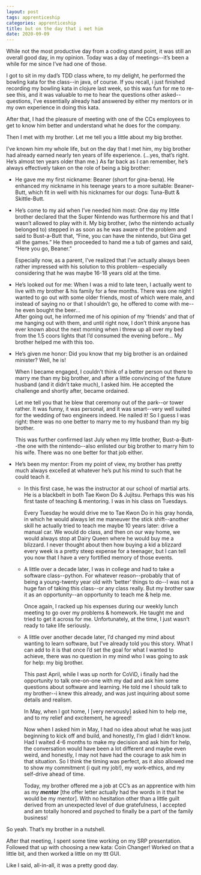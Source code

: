 ```yaml
---
layout: post 
tags: apprenticeship
categories: apprenticeship
title: but on the day that i met him
date: 2020-09-09
---
```


While not the most productive day from a coding stand point, it was still an overall good day, in my opinion.  Today was a day of meetings--it’s been a while for me since I’ve had one of those.

I got to sit in my dad’s TDD class where, to my delight, he performed the bowling kata for the class--in java, of course.  If you recall, i just finished recording my bowling kata in clojure last week, so this was fun for me to re-see this, and it was valuable to me to hear the questions other asked--questions, I’ve essentially already had answered by either my mentors or in my own experience in doing this kata.  

After that, I had the pleasure of meeting with one of the CCs employees to get to know him better and understand what he does for the company.  

Then I met with my brother.  Let me tell you a little about my big brother.  

I’ve known him my whole life, but on the day that I met him, my big brother had already earned nearly ten years of life experience.  (...yes, that’s right.  He’s almost ten years older than me.)  As far back as I can remember, he’s always effectively taken on the role of being a big brother:  

  * He gave me my first nickname: Beaner (short for gina-bena).  He enhanced my nickname in his teenage years to a more suitable: Beaner-Butt, which fit in well with his nicknames for our dogs: Tuna-Butt & Skittle-Butt.    

  * He’s come to my aid when I’ve needed him most: One day my little brother declared that the Super Nintendo was furthermore his and that I wasn’t allowed to play with it.  My big brother, (who the nintendo actually belonged to) stepped in as soon as he was aware of the problem and said to Bust-a-Butt that, “Fine, you can have the nintendo, but Gina get all the games.”  He then proceeded to hand me a tub of games and said, “Here you go, Beaner.”  

    Especially now, as a parent, I’ve realized that I’ve actually always been rather impressed with his solution to this problem--especially considering that he was maybe 16-18 years old at the time.

  * He’s looked out for me:  When I was a mid to late teen, I actually went to live with my brother & his family for a few months.  There was one night I wanted to go out with some older friends, most of which were male, and instead of saying no or that I shouldn’t go, he offered to come with me--he even bought the beer…  
    After going out, he informed me of his opinion of my ‘friends’ and that of me hanging out with them, and until right now, I don’t think anyone has ever known about the next morning when i threw up all over my bed from the 1.5 coors lights that I’d consumed the evening before…  My brother helped me with this too.     
 
  * He’s given me honor:  Did you know that my big brother is an ordained minister?  Well, he is!  

    When I became engaged, I couldn’t think of a better person out there to marry me than my big brother, and after a little convincing of the future husband (and it didn’t take much), I asked him.  He accepted the challenge and shortly after, became ordained.  

    Let me tell you that he blew that ceremony out of the park--or tower rather.  It was funny, it was personal, and it was smart--very well suited for the wedding of two engineers indeed.  He nailed it!  So I guess I was right: there was no one better to marry me to my husband than my big brother.  

    This was further confirmed last July when my little brother, Bust-a-Butt--the one with the nintendo--also enlisted our big brother to marry him to his wife.  There was no one better for that job either.    

  * He’s been my mentor:  From my point of view, my brother has pretty much always excelled at whatever he’s put his mind to such that he could teach it.  

    * In this first case, he was the instructor at our school of martial arts.  He is a blackbelt in both Tae Kwon Do & Jujitsu.  Perhaps this was his first taste of teaching & mentoring.  I was in his class on Tuesdays.   

      Every Tuesday he would drive me to Tae Kwon Do in his gray honda, in which he would always let me maneuver the stick shift--another skill he actually tried to teach me maybe 10 years later: drive a manual car.  We would do class, and then on our way home, we would always stop at Dairy Queen where he would buy me a blizzard.  I never thought about then how buying a kid a blizzard every week is a pretty steep expense for a teenager, but I can tell you now that I have a very fortified memory of those events.

    * A little over a decade later, I was in college and had to take a software class--python.  For whatever reason--probably that of being a young-twenty year old with ‘better’ things to do--I was not a huge fan of taking this class--or any class really.  But my brother saw it as an opportunity--an opportunity to teach me & help me.

      Once again, I racked up his expenses during our weekly lunch meeting to go over my problems & homework.  He taught me and tried to get it across for me.  Unfortunately, at the time, I just wasn’t ready to take life seriously.

    * A little over another decade later, I’d changed my mind about wanting to learn software, but I’ve already told you this story.  What I can add to it is that once I’d set the goal for what I wanted to achieve, there was no question in my mind who I was going to ask for help: my big brother.  

      This past April, while I was up north for CoViD, i finally had the opportunity to talk one-on-one with my dad and ask him some questions about software and learning.  He told me I should talk to my brother--i knew this already, and was just inquiring about some details and realism. 

      In May, when I got home, I [very nervously] asked him to help me, and to my relief and excitement, he agreed!  

      Now when I asked him in May, I had no idea about what he was just beginning to kick off and build, and honestly, I’m glad I didn’t know.  Had I waited 4-6 months to make my decision and ask him for help, the conversation would have been a lot different and maybe even weird, and honestly, I may not have had the courage to ask him in that situation.  So I think the timing was perfect, as it also allowed me to show my commitment (i quit my job!), my work-ethics, and my self-drive ahead of time.  

      Today, my brother offered me a job at CC’s as an apprentice with him as my ***mentor*** [the offer letter actually had the words in it that he would be my mentor].  With no hesitation other than a little guilt derived from an unexpected level of due gratefulness, I accepted and am totally honored and psyched to finally be a part of the family business!
			
So yeah. That’s my brother in a nutshell.

After that meeting, I spent some time working on my SRP presentation.  Followed that up with choosing a new kata: Coin Changer!  Worked on that a little bit, and then worked a little on my ttt GUI.

Like I said, all-in-all, it was a pretty good day.


